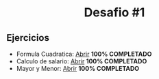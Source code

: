 <div align=center>

# Desafio #1

</div>

## Ejercicios

- Formula Cuadratica: [Abrir](https://snack.expo.dev/@danilo95/desafio01-formula-cuadratica) **100% COMPLETADO**
- Calculo de salario: [Abrir](https://snack.expo.dev/@danilo95/deasafio1-sueldo) **100% COMPLETADO**
- Mayor y Menor: [Abrir](https://snack.expo.dev/@danilo95/mayor-y-menor) **100% COMPLETADO**
